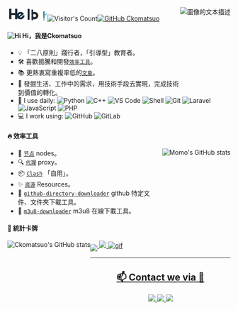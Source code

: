 <img src="hello.gif" width="90px">![Visitor's Count](https://profile-counter.glitch.me/Ckomatsuo/count.svg)[![GitHub Ckomatsuo](https://img.shields.io/github/followers/Ckomatsuo?label=follow&style=social)](https://github.com/Ckomatsuo)
<img align="right" alt="圖像的文本描述" src="http://upyun.luckly-mjw.cn/Assets/github-profile/118.png" height="180px"/>


#### <img src='https://qpluspicture.oss-cn-beijing.aliyuncs.com/6LjjQA/Hi.gif' alt='Hi' width="20"/> Hi，我是Ckomatsuo
- 💡  「二八原則」踐行者，「引導型」教育者。
- 🛠  喜歡搗騰和開發[`效率工具`](https://www.google.co.jp/webhp?ei=LJc3WazrDanb0gKE9Lb4Dg&ved=0EKkuCAYoAQ)。
- 📚  更熱衷寫重複率低的[`文章`](https://www.google.co.jp/webhp?ei=LJc3WazrDanb0gKE9Lb4Dg&ved=0EKkuCAYoAQ)。
- 🔭  發掘生活、工作中的需求，用技術手段去實現，完成技術到價值的轉化。
- 🚀 I use daily:
  ![Python](https://img.shields.io/badge/-Python-8fcfd1?style=plastic&logo=Python)
  ![C++](https://img.shields.io/badge/-C++-00599C?style=plastic&logo=c)
  ![VS Code](https://img.shields.io/badge/-VS%20Code-007ACC?style=plastic&logo=visual-studio-code)
  ![Shell](https://img.shields.io/badge/-Shell-blasck?style=plastic&logo=Shell)
  ![Git](https://img.shields.io/badge/-Git-black?style=plastic&logo=git)
  ![Laravel](https://img.shields.io/badge/fw-Laravel-informational?style=flat&logo=Laravel&logoColor=white&color=59f4b2)
  ![JavaScript](https://img.shields.io/badge/code-JavaScript-informational?style=flat&logo=JavaScript&logoColor=white&color=59f4b2)
  ![PHP](https://img.shields.io/badge/code-PHP-informational?style=flat&logo=PHP&logoColor=white&color=59f4b2)  
- 💻 I work using:
  ![GitHub](https://img.shields.io/badge/-GitHub-181717?style=plastic&logo=github)
  ![GitLab](https://img.shields.io/badge/-GitLab-FCA121?style=plastic&logo=gitlab)
 
#### 🔥 效率工具

<img align="right" alt="Momo's GitHub stats" src="http://upyun.luckly-mjw.cn/Assets/github-profile/119.png" height="180px"/>

- 🔧  [`节点`](https://github.com/Ckomatsuo/nodes) nodes。
- 🔍  [`代理`](https://github.com/Ckomatsuo/proxy) proxy。
- 📦  [`Clash`](https://github.com/Ckomatsuo/komatsu) 「自用」。
- ✨  [`资源`](https://github.com/Ckomatsuo/resources) Resources。
- 📂  [`github-directory-downloader`](http://blog.luckly-mjw.cn/tool-show/github-directory-downloader/index.html) github 特定文件、文件夾下載工具。
- 🎥️  [`m3u8-downloader`](http://blog.luckly-mjw.cn/tool-show/m3u8-downloader/index.html) m3u8 在線下載工具。

#### 🔰 統計卡牌

<a href="https://ckomatsuo.github.io">
 <img align="left" alt="Ckomatsuo's GitHub stats" height="180em" src="https://github-readme-stats.vercel.app/api?username=Ckomatsuo&show_icons=true&hide_border=true&cache_seconds=1900&theme=vue-dark"/>
</a>
<a href="https://ckomatsuo.github.io">
 <img align="middle" height="180em" src="https://github-readme-stats.vercel.app/api/top-langs/?username=Ckomatsuo&show_icons=true&hide_border=true&layout=compact&langs_count=8&theme=onedark" />
</a>

<!--
<img align="right" alt="圖片" src="http://upyun.luckly-mjw.cn/Assets/github-profile/120.png" height="180px"/>
-->

 <a href="https://ckomatsuo.github.io">
  <img height="180em" src="https://github-readme-streak-stats.herokuapp.com/?user=Ckomatsuo&theme=dark" />
</a>
  <a href="https://media3.giphy.com/media/3wqWPVpbGjSApVUPKr/giphy.gif"> <img alt="gif" align="bottom" src="https://media3.giphy.com/media/3wqWPVpbGjSApVUPKr/giphy.gif" height="190px"/>
<br/>
 
<hr />
<b><h2 align="center"> 📫 Contact we via 💬 </h2></b>
<center>
<a href="https://twitter.com/Ckomatsuo">
  <img src="https://img.shields.io/twitter/follow/Ckomatsuo?style=for-the-badge&logo=twitter&&labelColor=1f1f1f&color=5fffaf" />
</a>
<a href="https://song52461043@gmail.com">
  <img src="https://img.shields.io/badge/-Say%20Hi!-black?style=for-the-badge&logo=gmail&&labelColor=1f1f1f&color=5fffaf" />
</a>
<a href="https://www.instagram.com/Ckomatsuo">
  <img src="https://img.shields.io/badge/-@Ckomatsuo-black?style=for-the-badge&logo=instagram&&labelColor=1f1f1f" />
</a>
</center>



 
<!--隐藏代码的符号-->

<!--
[![trophy](https://github-profile-trophy.vercel.app/?username=Ckomatsuo&theme=tokyonight&margion-w=13&margin-h=15&column=7&no-frame=true)](https://github.com/ryo-ma/github-profile-trophy)
-->

<!--
<p align="center">
<br><img src="hello.gif" width="350px"><br><br>
</p>
-->

<!--
**Ckomatsuo/Ckomatsuo** is a ✨ _special_ ✨ repository because its `README.md` (this file) appears on your GitHub profile.

Here are some ideas to get you started:

- 🔭 I’m currently working on ...
- 🌱 I’m currently learning ...
- 👯 I’m looking to collaborate on ...
- 🤔 I’m looking for help with ...
- 💬 Ask me about ...
- 📫 How to reach me: ...
- 😄 Pronouns: ...
- ⚡ Fun fact: ...
-->
 
